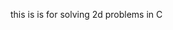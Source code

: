 this is is for solving 2d problems in C
































































































































































